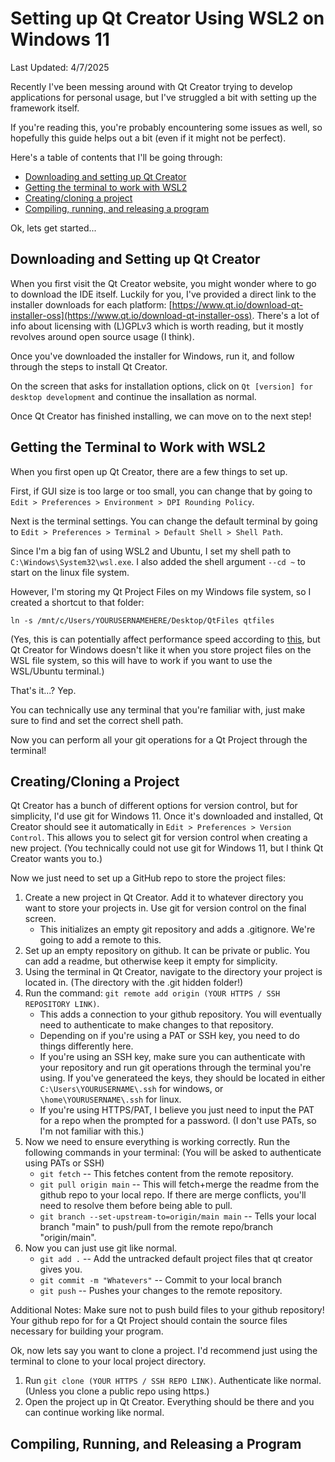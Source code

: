 # Setting up Qt Creator Using WSL2 on Windows 11

Last Updated: 4/7/2025

Recently I've been messing around with Qt Creator trying to develop applications for personal usage, but I've struggled a bit with setting up the framework itself.

If you're reading this, you're probably encountering some issues as well, so hopefully this guide helps out a bit (even if it might not be perfect).

Here's a table of contents that I'll be going through:

- [Downloading and setting up Qt Creator](#downloading-and-setting-up-qt-creator)
- [Getting the terminal to work with WSL2](#getting-the-terminal-to-work-with-wsl2)
- [Creating/cloning a project](#creatingcloning-a-project)
- [Compiling, running, and releasing a program](#compiling-running-and-releasing-a-program)

Ok, lets get started...

## Downloading and Setting up Qt Creator
When you first visit the Qt Creator website, you might wonder where to go to download the IDE itself.
Luckily for you, I've provided a direct link to the installer downloads for each platform: [https://www.qt.io/download-qt-installer-oss](https://www.qt.io/download-qt-installer-oss).
There's a lot of info about licensing with (L)GPLv3 which is worth reading, but it mostly revolves around open source usage (I think).

Once you've downloaded the installer for Windows, run it, and follow through the steps to install Qt Creator.

On the screen that asks for installation options, click on ```Qt [version] for desktop development``` and continue the insallation as normal.

Once Qt Creator has finished installing, we can move on to the next step!

## Getting the Terminal to Work with WSL2
When you first open up Qt Creator, there are a few things to set up.

First, if GUI size is too large or too small, you can change that by going to ``` Edit > Preferences > Environment > DPI Rounding Policy ```.

Next is the terminal settings. You can change the default terminal by going to ``` Edit > Preferences > Terminal > Default Shell > Shell Path ```.

Since I'm a big fan of using WSL2 and Ubuntu, I set my shell path to ``` C:\Windows\System32\wsl.exe ```.
I also added the shell argument ``` --cd ~ ``` to start on the linux file system.

However, I'm storing my Qt Project Files on my Windows file system, so I created a shortcut to that folder:

```
ln -s /mnt/c/Users/YOURUSERNAMEHERE/Desktop/QtFiles qtfiles
```

(Yes, this is can potentially affect performance speed according to [this](https://learn.microsoft.com/en-us/windows/wsl/filesystems#file-storage-and-performance-across-file-systems),
but Qt Creator for Windows doesn't like it when you store project files on the WSL file system, so this will have to work if you want to use the WSL/Ubuntu terminal.)

That's it...? Yep.

You can technically use any terminal that you're familiar with, just make sure to find and set the correct shell path.

Now you can perform all your git operations for a Qt Project through the terminal!

## Creating/Cloning a Project
Qt Creator has a bunch of different options for version control, but for simplicity, I'd use git for Windows 11.
Once it's downloaded and installed, Qt Creator should see it automatically in ``` Edit > Preferences > Version Control ```. This allows you to select git for version control when creating a new project.
(You technically could not use git for Windows 11, but I think Qt Creator wants you to.)

Now we just need to set up a GitHub repo to store the project files:
1. Create a new project in Qt Creator. Add it to whatever directory you want to store your projects in. Use git for version control on the final screen.
    - This initializes an empty git repository and adds a .gitignore. We're going to add a remote to this.
2. Set up an empty repository on github. It can be private or public. You can add a readme, but otherwise keep it empty for simplicity.
3. Using the terminal in Qt Creator, navigate to the directory your project is located in. (The directory with the .git hidden folder!)
4. Run the command: ``` git remote add origin (YOUR HTTPS / SSH REPOSITORY LINK) ```.
    - This adds a connection to your github repository. You will eventually need to authenticate to make changes to that repository.
    - Depending on if you're using a PAT or SSH key, you need to do things differently here.
    - If you're using an SSH key, make sure you can authenticate with your repository and run git operations through the terminal you're using.
      If you've generateed the keys, they should be located in either ``` C:\Users\YOURUSERNAME\.ssh ``` for windows, or ``` \home\YOURUSERNAME\.ssh ``` for linux.
    - If you're using HTTPS/PAT, I believe you just need to input the PAT for a repo when the prompted for a password. (I don't use PATs, so I'm not familiar with this.)
6. Now we need to ensure everything is working correctly. Run the following commands in your terminal: (You will be asked to authenticate using PATs or SSH)
    - ``` git fetch ``` -- This fetches content from the remote repository.
    - ``` git pull origin main ``` -- This will fetch+merge the readme from the github repo to your local repo. If there are merge conflicts, you'll need to resolve them before being able to pull.
    - ``` git branch --set-upstream-to=origin/main main ``` -- Tells your local branch "main" to push/pull from the remote repo/branch "origin/main".
7. Now you can just use git like normal.
    - ``` git add . ``` -- Add the untracked default project files that qt creator gives you.
    - ``` git commit -m "Whatevers" ``` -- Commit to your local branch
    - ``` git push ``` -- Pushes your changes to the remote repository.
  
Additional Notes:
Make sure not to push build files to your github repository!
Your github repo for for a Qt Project should contain the source files necessary for building your program.


Ok, now lets say you want to clone a project. I'd recommend just using the terminal to clone to your local project directory.
1. Run ``` git clone (YOUR HTTPS / SSH REPO LINK) ```. Authenticate like normal. (Unless you clone a public repo using https.)
2. Open the project up in Qt Creator. Everything should be there and you can continue working like normal.

## Compiling, Running, and Releasing a Program
